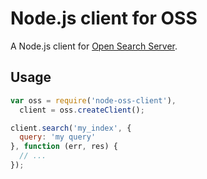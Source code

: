 # Node.js client for OSS

A Node.js client for [Open Search Server](http://www.open-search-server.com/).

## Usage

```js
var oss = require('node-oss-client'),
  client = oss.createClient();

client.search('my_index', {
  query: 'my query'
}, function (err, res) {
  // ...
});
```